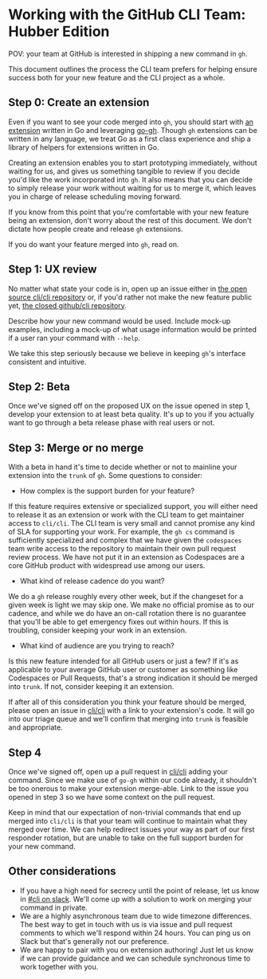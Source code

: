 # Working with the GitHub CLI Team: Hubber Edition

POV: your team at GitHub is interested in shipping a new command in `gh`.

This document outlines the process the CLI team prefers for helping ensure success both for your new feature and the CLI project as a whole.

## Step 0: Create an extension

Even if you want to see your code merged into `gh`, you should start with [an extension](https://docs.github.com/en/github-cli/github-cli/creating-github-cli-extensions) written in Go and leveraging [go-gh](https://github.com/cli/go-gh). Though `gh` extensions can be written in any language, we treat Go as a first class experience and ship a library of helpers for extensions written in Go.

Creating an extension enables you to start prototyping immediately, without waiting for us, and gives us something tangible to review if you decide you'd like the work incorporated into `gh`. It also means that you can decide to simply release your work without waiting for us to merge it, which leaves you in charge of release scheduling moving forward.

If you know from this point that you're comfortable with your new feature being an extension, don't worry about the rest of this document. We don't dictate how people create and release `gh` extensions.

If you do want your feature merged into `gh`, read on.

## Step 1: UX review

No matter what state your code is in, open up an issue either in [the open source cli/cli repository](https://github.com/moondev/cli) or, if you'd rather not make the new feature public yet, [the closed github/cli repository](https://github.com/github/cli).

Describe how your new command would be used. Include mock-up examples, including a mock-up of what usage information would be printed if a user ran your command with `--help`.

We take this step seriously because we believe in keeping `gh`'s interface consistent and intuitive.

## Step 2: Beta

Once we've signed off on the proposed UX on the issue opened in step 1, develop your extension to at least beta quality. It's up to you if you actually want to go through a beta release phase with real users or not.

## Step 3: Merge or no merge

With a beta in hand it's time to decide whether or not to mainline your extension into the `trunk` of `gh`. Some questions to consider:

- How complex is the support burden for your feature?

If this feature requires extensive or specialized support, you will either need to release it as an extension or work with the CLI team to get maintainer access to `cli/cli`. The CLI team is very small and cannot promise any kind of SLA for supporting your work. For example, the `gh cs` command is sufficiently specialized and complex that we have given the `codespaces` team write access to the repository to maintain their own pull request review process. We have not put it in an extension as Codespaces are a core GitHub product with widespread use among our users.

- What kind of release cadence do you want?

We do a `gh` release roughly every other week, but if the changeset for a given week is light we may skip one. We make no official promise as to our cadence, and while we do have an on-call rotation there is no guarantee that you'll be able to get emergency fixes out within hours. If this is troubling, consider keeping your work in an extension.

- What kind of audience are you trying to reach?

Is this new feature intended for all GitHub users or just a few? If it's as applicable to your average GitHub user or customer as something like Codespaces or Pull Requests, that's a strong indication it should be merged into `trunk`. If not, consider keeping it an extension.

If after all of this consideration you think your feature should be merged, please open an issue in [cli/cli](https://github.com/moondev/cli) with a link to your extension's code. It will go into our triage queue and we'll confirm that merging into `trunk` is feasible and appropriate.

## Step 4

Once we've signed off, open up a pull request in [cli/cli](https://github.com/moondev/cli) adding your command. Since we make use of `go-gh` within our code already, it shouldn't be too onerous to make your extension merge-able. Link to the issue you opened in step 3 so we have some context on the pull request.

Keep in mind that our expectation of non-trivial commands that end up merged into `cli/cli` is that your team will continue to maintain what they merged over time. We can help redirect issues your way as part of our first responder rotation, but are unable to take on the full support burden for your new command.

## Other considerations

- If you have a high need for secrecy until the point of release, let us know in [#cli on slack](https://github.slack.com/archives/CLLG3RMAR). We'll come up with a solution to work on merging your command in private.
- We are a highly asynchronous team due to wide timezone differences. The best way to get in touch with us is via issue and pull request comments to which we'll respond within 24 hours. You can ping us on Slack but that's generally not our preference.
- We are happy to pair with you on extension authoring! Just let us know if we can provide guidance and we can schedule synchronous time to work together with you.
